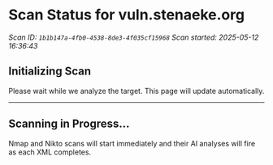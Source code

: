 # Scan Status for vuln.stenaeke.org

*Scan ID: `1b1b147a-4fb0-4538-8de3-4f035cf15968`*
*Scan started: 2025-05-12 16:36:43*

## Initializing Scan

Please wait while we analyze the target. This page will update automatically.

---

## Scanning in Progress...

Nmap and Nikto scans will start immediately and their AI analyses will fire as each XML completes.

